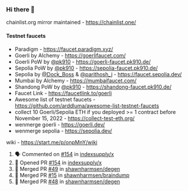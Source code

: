 ### Hi there 👋

chainlist.org mirror maintained - https://chainlist.one/

#### Testnet faucets
- Paradigm - https://faucet.paradigm.xyz/
- Goerli by Alchemy - https://goerlifaucet.com/
- Goerli PoW by [@pk910](https://github.com/pk910/PoWFaucet) - https://goerli-faucet.pk910.de/
- Sepolia PoW by [@pk910](https://github.com/pk910/PoWFaucet) - https://sepolia-faucet.pk910.de/
- Sepolia by [@Dock_Boss](https://twitter.com/Dock_Boss) & [@parithosh_j](https://twitter.com/parithosh_j) - https://faucet.sepolia.dev/
- Mumbai by Alchemy - https://mumbaifaucet.com/
- Shandong PoW by [@pk910](https://github.com/pk910/PoWFaucet) - https://shandong-faucet.pk910.de/ 
- Faucet Link - https://faucetlink.to/goerli
- Awesome list of testnet faucets - https://github.com/arddluma/awesome-list-testnet-faucets
- collect 10 Goerli/Sepolia ETH if you deployed >= 1 contract before November 15, 2022 - https://collect-test-eth.org/
- wenmerge goerli - https://goerli.dev/
- wenmerge sepolia - https://sepolia.dev/ 

wiki - https://start.me/p/onpMnY/wiki

<!--START_SECTION:activity-->
1. 🗣 Commented on [#154](https://github.com/indexsupply/x/pull/154#issuecomment-1679985057) in [indexsupply/x](https://github.com/indexsupply/x)
2. 💪 Opened PR [#154](https://github.com/indexsupply/x/pull/154) in [indexsupply/x](https://github.com/indexsupply/x)
3. 🎉 Merged PR [#49](https://github.com/shawnharmsen/degen/pull/49) in [shawnharmsen/degen](https://github.com/shawnharmsen/degen)
4. 🎉 Merged PR [#15](https://github.com/shawnharmsen/braindump/pull/15) in [shawnharmsen/braindump](https://github.com/shawnharmsen/braindump)
5. 🎉 Merged PR [#48](https://github.com/shawnharmsen/degen/pull/48) in [shawnharmsen/degen](https://github.com/shawnharmsen/degen)
<!--END_SECTION:activity-->
